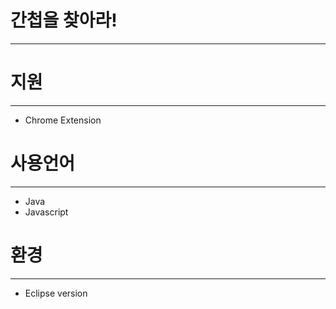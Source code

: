 # 간첩을 찾아라!
---

# 지원
---
- Chrome Extension

# 사용언어
---
- Java
- Javascript

# 환경
---
- Eclipse version
